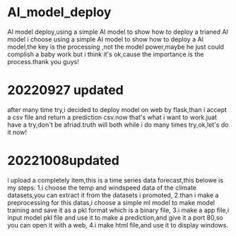 # AI_model_deploy
 AI model deploy,using a simple AI model to show how to deploy a trianed AI model
i choose using a simple AI model to show how to deploy a AI model,the key is the processing ,not the model power,maybe he just could complish a baby work
but i think it's ok,cause the importance is the process.thank you guys!
# 20220927 updated
after many time try,i decided to deploy model on web by flask,than i accept a csv file and return a prediction csv.now that's what i want to work.juat have a try,don't be afriad.truth will both while i do many times try,ok,let's do it now!

# 20221008updated
i upload a completely item,this is a time series data forecast,this belowe is my steps:
1.i choose the temp and windspeed data of the climate datasets,you can extract it from the datasets i promoted,
2.than i make a preprocessing for this datas,i choose a simple ml model to make model training and save it as a pkl format which is  a binary file,
3.i make a app file,i input model pkl file and use it to make a prediction,and give it a port 80,so you can open it with a web,
4.i make html file,and use it to display windows.


